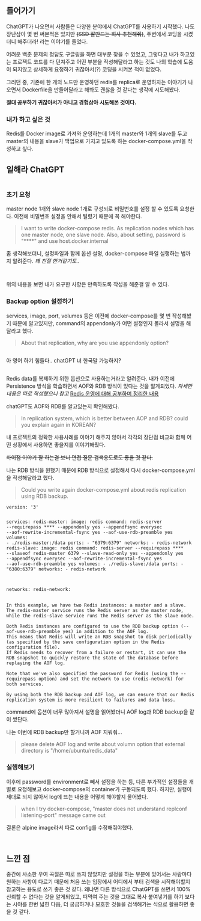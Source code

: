 <h2 id="들어가기">들어가기</h2>
<p>ChatGPT가 나오면서 사람들은 다양한 분야에서 ChatGPT를 사용하기 시작했다.
나도 장난삼아 몇 번 써본적은 있지만 <del>(SSD 잘만드는 회사 추천해줘)</del>, 주변에서 코딩을 시켰더니 해주더라! 라는 이야기를 들었다.</p>
<p>어려운 백준 문제의 정답도 구글링을 하면 대부분 찾을 수 있었고, 그렇다고 내가 하고있는 프로젝트 코드를 다 던져주고 어떤 부분을 작성해달라고 하는 것도 나의 학습에 도움이 되지않고 상세하게 요청하기 귀찮아서(?) 코딩을 시켜본 적이 없었다.</p>
<p>그러던 중, 기존에 한 개의 노드만 운영하던 redis를 replica로 운영하자는 이야기가 나오면서 Dockerfile을 만들어달라고 해봐도 괜찮을 것 같다는 생각에 시도해봤다.</p>
<p><strong>절대 공부하기 귀찮아서가 아니고 경험삼아 시도해본 것이다.</strong></p>
<h3 id="내가-하고-싶은-것">내가 하고 싶은 것</h3>
<p>Redis를 Docker image로 가져와 운영하는데 1개의 master와 1개의 slave를 두고 master의 내용을 slave가 백업으로 가지고 있도록 하는 docker-compose.yml을 작성하고 싶다.</p>
<h2 id="일해라-chatgpt">일해라 ChatGPT</h2>
<p><img alt="" src="https://velog.velcdn.com/images/kny8092/post/3a9058e4-e4b0-4ea2-8b67-85e366e5f1f7/image.png" /></p>
<h3 id="초기-요청">초기 요청</h3>
<p>master node 1개와 slave node 1개로 구성되로 비밀번호를 설정 할 수 있도록 요청한다.
이전에 비밀번호 설정을 안해서 털렸기 때문에 꼭 해야한다.</p>
<blockquote>
<p>I want to write docker-compose redis. As replication nodes which has one master node, one slave node. Also, about setting, password is "****" and use host.docker.internal</p>
</blockquote>
<p>좀 생각해보더니, 설정파일과 함께 옵션 설명, docker-compose 파일 실행하는 법까지 알려준다.
<em>꽤 친절 한거같기도..</em></p>
<p><img alt="" src="https://velog.velcdn.com/images/kny8092/post/394a66d7-ac68-4e66-91a1-47e8eed68ae8/image.png" /></p>
<p><img alt="" src="https://velog.velcdn.com/images/kny8092/post/7322f0e3-0d61-48af-8fea-76f8aaa6905b/image.png" /></p>
<p>위의 내용을 보면 내가 요구한 사항은 만족하도록 작성을 해준걸 알 수 있다.</p>
<h3 id="backup-option-설정하기">Backup option 설정하기</h3>
<p>services, image, port, volumes 등은 이전에 docker-compose를 몇 번 작성해봤기 때문에 알고있지만, command의 appendonly가 어떤 설정인지 몰라서 설명을 해달라고 했다.</p>
<blockquote>
<p>About that replication, why are you use appendonly option?</p>
</blockquote>
<p><img alt="" src="https://velog.velcdn.com/images/kny8092/post/9aa9d75d-6f25-483f-8e7c-a11cd9072fa7/image.png" /></p>
<p>아 영어 하기 힘들다.. chatGPT 너 한국말 가능하지?</p>
<p><img alt="" src="https://velog.velcdn.com/images/kny8092/post/d8d1a07d-d4f2-4304-9a80-25ccc5ae316f/image.png" /></p>
<p>Redis data를 복제하기 위한 옵션으로 사용하는거라고 알려준다.
내가 이전에 Persistence 방식을 학습하면서 AOF와 RDB 방식이 있다는 것을 알게되었다. 
<em>자세한 내용은 따로 작성했으니 참고</em>
<a href="https://jinsungone.notion.site/Redis-5f1df17a8a01486799385e499908be83">Redis 운영에 대해 공부하며 정리한 내용</a></p>
<p>chatGPT도 AOF와 RDB를 알고있는지 확인해봤다.</p>
<blockquote>
<p>In replication system, which is better between AOP and RDB? could you explain again in KOREAN?</p>
</blockquote>
<p>내 프로젝트의 정확한 사용사례를 이야기 해주지 않아서 각각의 장단점 비교와 함께 어떤 상황에서 사용하면 좋을지를 이야기해줬다.
<img alt="" src="https://velog.velcdn.com/images/kny8092/post/06a402de-e58d-43e7-9ff8-0212c831bf02/image.png" /></p>
<p><del>차이점 이야기 잘 하는걸 보니 면접 질문 검색용도로도 좋을 것 같다.</del></p>
<p>나는 RDB 방식을 원했기 때문에 RDB 방식으로 설정해서 다시 docker-compose.yml을 작성해달라고 했다.</p>
<blockquote>
<p>Could you write again docker-compose.yml about redis replication using RDB backup.</p>
</blockquote>
<pre><code class="language-yaml">version: '3'

services:
  redis-master:
    image: redis
    command: redis-server --requirepass **** --appendonly yes --appendfsync everysec --aof-rewrite-incremental-fsync yes --aof-use-rdb-preamble yes
    volumes:
      - ./redis-master:/data
    ports:
      - "6379:6379"
    networks:
      - redis-network
  redis-slave:
    image: redis
    command: redis-server --requirepass **** --slaveof redis-master 6379 --slave-read-only yes --appendonly yes --appendfsync everysec --aof-rewrite-incremental-fsync yes --aof-use-rdb-preamble yes
    volumes:
      - ./redis-slave:/data
    ports:
      - "6380:6379"
    networks:
      - redis-network

networks:
  redis-network:
</code></pre>
<pre><code class="language-text">In this example, we have two Redis instances: a master and a slave. 
The redis-master service runs the Redis server as the master node, while the redis-slave service runs the Redis server as the slave node.

Both Redis instances are configured to use the RDB backup option (--aof-use-rdb-preamble yes) in addition to the AOF log. 
This means that Redis will write an RDB snapshot to disk periodically (as specified by the save configuration option in the Redis configuration file). 
If Redis needs to recover from a failure or restart, it can use the RDB snapshot to quickly restore the state of the database before replaying the AOF log.

Note that we've also specified the password for Redis (using the --requirepass option) and set the network to use (redis-network) for both services.

By using both the RDB backup and AOF log, we can ensure that our Redis replication system is more resilient to failures and data loss.</code></pre>
<p>command에 옵션이 너무 많아져서 설명을 읽어봤더니 AOF log과 RDB backup을 같이 썼단다.</p>
<p>나는 이번에 RDB backup만 할거니까 AOF 지워줘...</p>
<blockquote>
<p>please delete AOF log and write about volumn option that external directory is "/home/ubuntu/redis_data"</p>
</blockquote>
<h3 id="실행해보기">실행해보기</h3>
<p>이후에 password를 environment로 빼서 설정을 하는 등, 다른 부가적인 설정들을 개별로 요청해보고 docker-compose의 container가 구동되도록 했다.
하지만, 실행이 제대로 되지 않아서 log에 뜨는 내용을 어떻게 해야할지 물어봤다.</p>
<blockquote>
<p>when I try docker-compose, "master does not understand replconf listening-port" message came out</p>
</blockquote>
<p>결론은 alpine image라서 따로 config를 수정해줘야했다.</p>
<p><img alt="" src="https://velog.velcdn.com/images/kny8092/post/a483e8c7-73f8-4cd0-9801-75e91f798190/image.png" /></p>
<p><img alt="" src="https://velog.velcdn.com/images/kny8092/post/2c66cc38-b7c8-4bc9-b31e-f2cd94823f30/image.png" /></p>
<h2 id="느낀-점">느낀 점</h2>
<p>중간에 사소한 우여 곡절은 따로 쓰지 않았지만 설정을 하는 부분에 있어서는 사람마다 원하는 사항이 다르기 때문에 처음 쓰는 입장에서 어디에서 부터 검색을 시작해야할지 참고하는 용도로 쓰기 좋은 것 같다.
왜냐면 다른 방식으로 ChatGPT를 쓰면서 100% 신뢰할 수 없다는 것을 알게되었고, 
떠먹여 주는 것을 그대로 복사 붙여넣기를 하기 보다는 시야를 한번 넓힌 다음, 더 궁금하거나 모호한 것들을 검색해가는 식으로 활용하면 좋을 것 같다.</p>